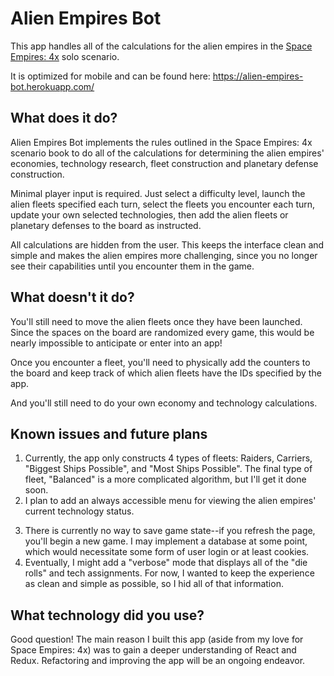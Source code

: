 <h1>Alien Empires Bot</h1>

<p>This app handles all of the calculations for the alien empires in the <a href="https://www.gmtgames.com/p-533-space-empires-3rd-printing.aspx">Space Empires: 4x</a> solo scenario.</p>

<p>It is optimized for mobile and can be found here: <a href="https://alien-empires-bot.herokuapp.com/">https://alien-empires-bot.herokuapp.com/</a>

<h2>What does it do?</h2>

<p>Alien Empires Bot implements the rules outlined in the Space Empires: 4x scenario book to do all of the calculations for determining the alien empires' economies, technology research, fleet construction and planetary defense construction.</p>

<p>Minimal player input is required. Just select a difficulty level, launch the alien fleets specified each turn, select the fleets you encounter each turn, update your own selected technologies, then add the alien fleets or planetary defenses to the board as instructed.</p>

<p>All calculations are hidden from the user. This keeps the interface clean and simple and makes the alien empires more challenging, since you no longer see their capabilities until you encounter them in the game.</p>

<h2>What doesn't it do?</h2>

<p>You'll still need to move the alien fleets once they have been launched. Since the spaces on the board are randomized every game, this would be nearly impossible to anticipate or enter into an app!</p>

<p>Once you encounter a fleet, you'll need to physically add the counters to the board and keep track of which alien fleets have the IDs specified by the app.</p>

<p>And you'll still need to do your own economy and technology calculations.</p>

<h2>Known issues and future plans</h2>

<ol>
  <li>Currently, the app only constructs 4 types of fleets: Raiders, Carriers, "Biggest Ships Possible", and "Most Ships Possible". The final type of fleet, "Balanced" is a more complicated algorithm, but I'll get it done soon.</li>
  <li>I plan to add an always accessible menu for viewing the alien empires' current technology status.</p>
  <li>There is currently no way to save game state--if you refresh the page, you'll begin a new game. I may implement a database at some point, which would necessitate some form of user login or at least cookies.</li>
  <li>Eventually, I might add a "verbose" mode that displays all of the "die rolls" and tech assignments. For now, I wanted to keep the experience as clean and simple as possible, so I hid all of that information.</li>
</ol>

<h2>What technology did you use?</h2>

<p>Good question! The main reason I built this app (aside from my love for Space Empires: 4x) was to gain a deeper understanding of React and Redux. Refactoring and improving the app will be an ongoing endeavor.</p>
